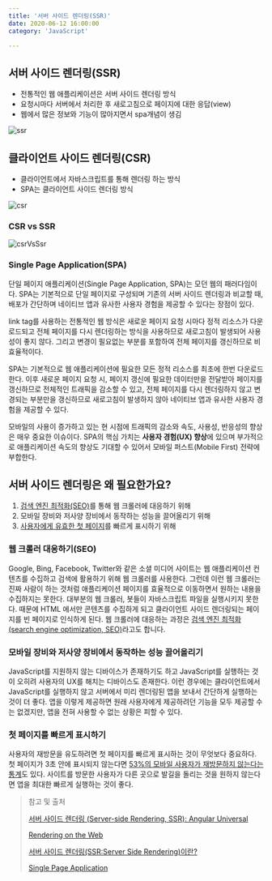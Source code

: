 ```yaml
---
title: '서버 사이드 렌더링(SSR)'
date: 2020-06-12 16:00:00
category: 'JavaScript'

---
```




## 서버 사이드 렌더링(SSR)

- 전통적인 웹 애플리케이션은 서버 사이드 렌더링 방식
- 요청시마다 서버에서 처리한 후 새로고침으로 페이지에 대한 응답(view)
- 웹에서 많은 정보와 기능이 많아지면서 spa개념이 생김

![ssr](https://user-images.githubusercontent.com/36187948/84455530-871c3280-ac98-11ea-8c0c-6748da88301e.png)



## 클라이언트 사이드 렌더링(CSR)

- 클라이언트에서 자바스크립트를 통해 렌더링 하는 방식
- SPA는 클라이언트 사이드 렌더링 방식

![csr](https://user-images.githubusercontent.com/36187948/84455534-87b4c900-ac98-11ea-828f-36c2570a4c0a.png)



### CSR vs SSR

![csrVsSsr](https://user-images.githubusercontent.com/36187948/84455926-a1a2db80-ac99-11ea-8db5-aa50b36fab05.png)



### Single Page Application(SPA)

단일 페이지 애플리케이션(Single Page Application, SPA)는 모던 웹의 패러다임이다. SPA는 기본적으로 단일 페이지로 구성되며 기존의 서버 사이드 렌더링과 비교할 때, 배포가 간단하며 네이티브 앱과 유사한 사용자 경험을 제공할 수 있다는 장점이 있다.

link tag를 사용하는 전통적인 웹 방식은 새로운 페이지 요청 시마다 정적 리소스가 다운로드되고 전체 페이지를 다시 렌더링하는 방식을 사용하므로 새로고침이 발생되어 사용성이 좋지 않다. 그리고 변경이 필요없는 부분를 포함하여 전체 페이지를 갱신하므로 비효율적이다.

SPA는 기본적으로 웹 애플리케이션에 필요한 모든 정적 리소스를 최초에 한번 다운로드한다. 이후 새로운 페이지 요청 시, 페이지 갱신에 필요한 데이터만을 전달받아 페이지를 갱신하므로 전체적인 트래픽을 감소할 수 있고, 전체 페이지를 다시 렌더링하지 않고 변경되는 부분만을 갱신하므로 새로고침이 발생하지 않아 네이티브 앱과 유사한 사용자 경험을 제공할 수 있다.

모바일의 사용이 증가하고 있는 현 시점에 트래픽의 감소와 속도, 사용성, 반응성의 향상은 매우 중요한 이슈이다. SPA의 핵심 가치는 **사용자 경험(UX) 향상**에 있으며 부가적으로 애플리케이션 속도의 향상도 기대할 수 있어서 모바일 퍼스트(Mobile First) 전략에 부합한다.



## 서버 사이드 렌더링은 왜 필요한가요?

1. [검색 엔진 최적화(SEO)](https://static.googleusercontent.com/media/www.google.com/en//webmasters/docs/search-engine-optimization-starter-guide.pdf)를 통해 웹 크롤러에 대응하기 위해
2. 모바일 장비와 저사양 장비에서 동작하는 성능을 끌어올리기 위해
3. [사용자에게 유효한 첫 페이지](https://developers.google.com/web/tools/lighthouse/audits/first-contentful-paint)를 빠르게 표시하기 위해



### 웹 크롤러 대응하기(SEO)

Google, Bing, Facebook, Twitter와 같은 소셜 미디어 사이트는 웹 애플리케이션 컨텐츠를 수집하고 검색에 활용하기 위해 웹 크롤러를 사용한다. 그런데 이런 웹 크롤러는 진짜 사람이 하는 것처럼 애플리케이션 페이지를 효율적으로 이동하면서 원하는 내용을 수집하지는 못한다. 대부분의 웹 크롤러, 봇들이 자바스크립트 파일을 실행시키지 못한다. 때문에 HTML 에서만 콘텐츠를 수집하게 되고 클라이언트 사이드 렌더링되는 페이지를 빈 페이지로 인식하게 된다. 웹 크롤러에 대응하는 과정은 [검색 엔진 최적화(search engine optimization, SEO)](https://static.googleusercontent.com/media/www.google.com/en//webmasters/docs/search-engine-optimization-starter-guide.pdf)라고도 합니다.



### 모바일 장비와 저사양 장비에서 동작하는 성능 끌어올리기

JavaScript를 지원하지 않는 디바이스가 존재하기도 하고 JavaScript를 실행하는 것이 오히려 사용자의 UX를 해치는 디바이스도 존재한다. 이런 경우에는 클라이언트에서 JavaScript를 실행하지 않고 서버에서 미리 렌더링된 앱을 보내서 간단하게 실행하는 것이 더 좋다. 앱을 이렇게 제공하면 원래 사용자에게 제공하려던 기능을 모두 제공할 수는 없겠지만, 앱을 전혀 사용할 수 없는 상황은 피할 수 있다.



### 첫 페이지를 빠르게 표시하기

사용자의 재방문을 유도하려면 첫 페이지를 빠르게 표시하는 것이 무엇보다 중요하다. 첫 페이지가 3초 안에 표시되지 않는다면 [53%의 모바일 사용자가 재방문하지 않는다는 통계](https://www.thinkwithgoogle.com/marketing-resources/data-measurement/mobile-page-speed-new-industry-benchmarks/)도 있다. 사이트를 방문한 사용자가 다른 곳으로 발길을 돌리는 것을 원하지 않는다면 앱을 최대한 빠르게 실행하는 것이 좋다.





> 참고 및 출처
>
> [서버 사이드 렌더링 (Server-side Rendering, SSR): Angular Universal](https://angular.kr/guide/universal)
>
> [Rendering on the Web](https://developers.google.com/web/updates/2019/02/rendering-on-the-web)
>
> [서버 사이드 렌더링(SSR:Server Side Rendering)이란?](https://linked2ev.github.io/devlog/2018/11/15/Javascript-2.-What-is-SSR/)
>
> [Single Page Application](https://poiemaweb.com/js-spa)